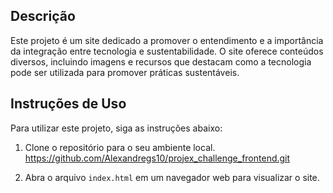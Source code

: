 ## Descrição

Este projeto é um site dedicado a promover o entendimento e a importância da integração entre tecnologia e sustentabilidade. O site oferece conteúdos diversos, incluindo imagens e recursos que destacam como a tecnologia pode ser utilizada para promover práticas sustentáveis.

## Instruções de Uso

Para utilizar este projeto, siga as instruções abaixo:

1. Clone o repositório para o seu ambiente local.
   https://github.com/Alexandregs10/projex_challenge_frontend.git
   
2. Abra o arquivo `index.html` em um navegador web para visualizar o site.
